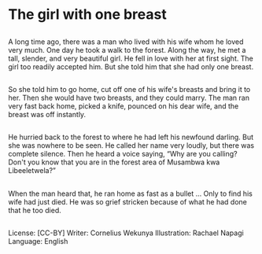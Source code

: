 # The girl with one breast

##
A long time ago, there was a
man who lived with his wife
whom he loved very much.
One day he took a walk to the
forest. Along the way, he met a
tall, slender, and very beautiful
girl.
He fell in love with her at first
sight. The girl too readily
accepted him.
But she told him that she had
only one breast.

##
So she told him to go home, cut
off one of his wife's breasts and
bring it to her. Then she would
have two breasts, and they
could marry.
The man ran very fast back
home, picked a knife, pounced
on his dear wife, and the breast
was off instantly.

##
He hurried back to the forest to
where he had left his newfound
darling.
But she was nowhere to be
seen. He called her name very
loudly, but there was complete
silence.
Then he heard a voice saying,
“Why are you calling? Don't you
know that you are in the forest
area of Musambwa kwa
Libeeletwela?”

##
When the man heard that, he
ran home as fast as a bullet …
Only to find his wife had just
died.
He was so grief stricken
because of what he had done
that he too died.

##
License: [CC-BY]
Writer: Cornelius Wekunya
Illustration: Rachael Napagi
Language: English
